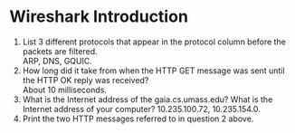 # Wireshark Introduction
1. List 3 different protocols that appear in the protocol column before the packets are filtered.  
ARP, DNS, GQUIC.  
2. How long did it take from when the HTTP GET message was sent until the HTTP OK reply was received?  
About 10 milliseconds.  
3. What is the Internet address of the gaia.cs.umass.edu? What is the Internet address of your computer?
10.235.100.72, 10.235.154.0.  
4. Print the two HTTP messages referred to in question 2 above. 
